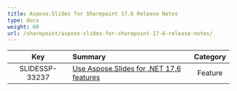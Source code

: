 ```yaml
---
title: Aspose.Slides for Sharepoint 17.6 Release Notes
type: docs
weight: 60
url: /sharepoint/aspose-slides-for-sharepoint-17-6-release-notes/
---
```


|**Key** |**Summary** |**Category** |
| :-: | :- | :-: |
|SLIDESSP-33237|[Use Aspose.Slides for .NET 17.6 features](/slides/net/aspose-slides-for-net-17-6-release-notes/)|Feature|

